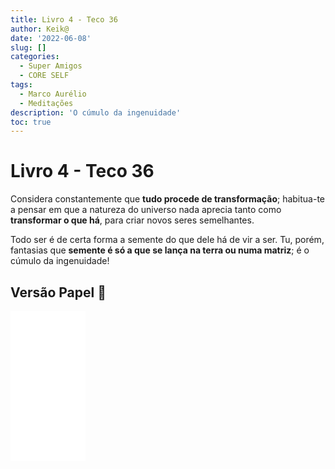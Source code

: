 ```yaml
---
title: Livro 4 - Teco 36
author: Keik@
date: '2022-06-08'
slug: []
categories:
  - Super Amigos
  - CORE SELF
tags:
  - Marco Aurélio
  - Meditações
description: 'O cúmulo da ingenuidade'
toc: true
---
```


# Livro 4 - Teco 36

Considera constantemente que **tudo procede de transformação**; habitua-te a pensar em que a natureza do universo nada aprecia tanto como **transformar o que há**, para criar novos seres semelhantes. 

Todo ser é de certa forma a semente do que dele há de vir a ser. Tu, porém, fantasias que **semente é só a que se lança na terra ou numa matriz**; é o cúmulo da ingenuidade!

## Versão Papel :book:
<iframe style="width:120px;height:240px;" marginwidth="0" marginheight="0" scrolling="no" frameborder="0" src="//ws-na.amazon-adsystem.com/widgets/q?ServiceVersion=20070822&OneJS=1&Operation=GetAdHtml&MarketPlace=BR&source=ss&ref=as_ss_li_til&ad_type=product_link&tracking_id=mundodekeika-20&language=pt_BR&marketplace=amazon&region=BR&placement=B092FVY4BB&asins=B092FVY4BB&linkId=37c5ec14221f61f811029aa88b520891&show_border=true&link_opens_in_new_window=true"></iframe>